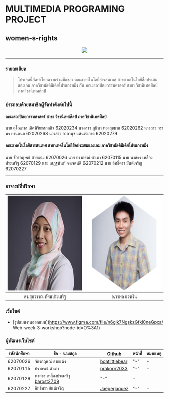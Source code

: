 # MULTIMEDIA PROGRAMING PROJECT
## women-s-rights

<p align="center">
  <img src="https://d3i6fh83elv35t.cloudfront.net/newshour/app/uploads/2014/03/We_Can_Do_It.jpg" />
</p>

<hr>

### รายละเอียด

> โปรเจคนี้จัดทำโดยความร่วมมือของ คณะเทคโนโลยีสารสนเทศ สาขาเทคโนโลยีสื่อประสมและเกม ภาควิชามัลติมีเดียโปรแกรมมิ่ง  กับ คณะสถาปัตยกรรมศาสตร์ สาขา วิชานิเทศศิลป์ ภาควิชานิเทศศิลป์ 

### ประกอบด้วยสมาชิกผู้จัดทำดังต่อไปนี้

#### คณะสถาปัตยกรรมศาสตร์ สาขา วิชานิเทศศิลป์ ภาควิชานิเทศศิลป์ 

นาย คุโณภาส เลิศพิริยะสกลกิจ 62020234
นางสาว ภูษิตา ทองสุขมาก 62020262
นางสาว วราพร ยานกนก 62020268
นางสาว อาภานุช แสนสะอาด 62020279 

#### คณะเทคโนโลยีสารสนเทศ สาขาเทคโนโลยีสื่อประสมและเกม ภาควิชามัลติมีเดียโปรแกรมมิ่ง

นาย จักรกฤษณ์ สายแฉ่ง 62070026
นาย ปรากรณ์ คำเภา  62070115
นาย พงศธร เหลืองประเสริฐ 62070129
นาย เสฏฐนันท์ จงเจตน์ดี 62070212
นาย อิทธิ์ศรา ยันต์เจริญ 62070227

<hr>

### อาจารย์ที่ปรึกษา
| <img src="static\advisor\Supawan-300x300.jpg" width="300px" height="300px"> | <img src="static\advisor\105-200x200.png" width="300px" height="300px"> |
|:-:|:-:|
|ดร.สุภวรรณ ทัศนประเสริฐ|อ.วรพล ยวงเงิน|

### เว็บไซต์
- [รูปแบบงานออกแบบ](https://www.figma.com/file/n6gik7NgskzGfkl0neGpxa/
Web-week-3-workshop?node-id=0%3A1)

### ผู้พัฒนาเว็บไซต์
|รหัสนักศึกษา| ชื่อ - นามสกุล | Github | หน้าที่ | หมายเหตุ |
|--|--|--|--|--|
| 62070026 | จักรกฤษณ์ สายแฉ่ง | [boatlittlebear](https://github.com/boatlittlebear) | "-" | - |
| 62070115 | ปรากรณ์ คำเภา | [prakorn2033](https://github.com/Prakorn2033) | "-" | - |
| 62070129 | พงศธร เหลืองประเสริฐ [barost2709](https://github.com/barost2709) | "-" | - |
| 62070227 | อิทธิ์ศรา ยันต์เจริญ | [Jaegerjaquez](https://github.com/imlanzelotx) | "-" | - |



